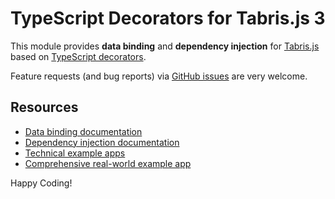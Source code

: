 # TypeScript Decorators for Tabris.js 3

This module provides __data binding__ and  __dependency injection__ for [Tabris.js](http://tabrisjs.com) based on [TypeScript decorators](http://www.typescriptlang.org/docs/handbook/decorators.html).

Feature requests (and bug reports) via [GitHub issues](https://github.com/eclipsesource/tabris-decorators/issues) are very welcome.

## Resources
* [Data binding documentation](https://docs.tabris.com/latest/databinding/index.html)
* [Dependency injection documentation](https://docs.tabris.com/latest/di/index.html)
* [Technical example apps](https://github.com/eclipsesource/tabris-decorators/blob/master/examples)
* [Comprehensive real-world example app](https://github.com/eclipsesource/tabris-js-reddit-viewer)

Happy Coding!
